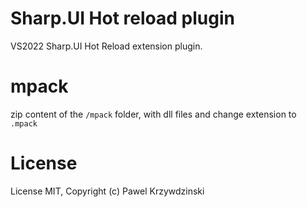 # Sharp.UI Hot reload plugin

VS2022 Sharp.UI Hot Reload extension plugin.

# mpack

zip content of the `/mpack` folder, with dll files and change extension to `.mpack`

# License

License MIT, Copyright (c) Pawel Krzywdzinski


